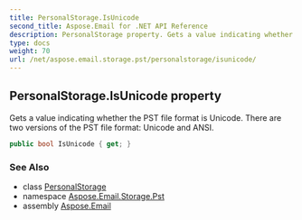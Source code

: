 ```yaml
---
title: PersonalStorage.IsUnicode
second_title: Aspose.Email for .NET API Reference
description: PersonalStorage property. Gets a value indicating whether the PST file format is Unicode. There are two versions of the PST file format Unicode and ANSI
type: docs
weight: 70
url: /net/aspose.email.storage.pst/personalstorage/isunicode/
---
```

## PersonalStorage.IsUnicode property

Gets a value indicating whether the PST file format is Unicode. There are two versions of the PST file format: Unicode and ANSI.

```csharp
public bool IsUnicode { get; }
```

### See Also

* class [PersonalStorage](../)
* namespace [Aspose.Email.Storage.Pst](../../personalstorage/)
* assembly [Aspose.Email](../../../)


